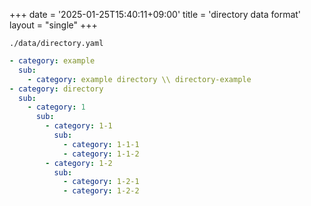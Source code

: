 +++
date = '2025-01-25T15:40:11+09:00'
title = 'directory data format'
layout = "single"
+++

`./data/directory.yaml`

```yaml
- category: example
  sub:
    - category: example directory \\ directory-example
- category: directory
  sub:
    - category: 1
      sub:
        - category: 1-1
          sub:
            - category: 1-1-1
            - category: 1-1-2
        - category: 1-2
          sub:
            - category: 1-2-1
            - category: 1-2-2
```
